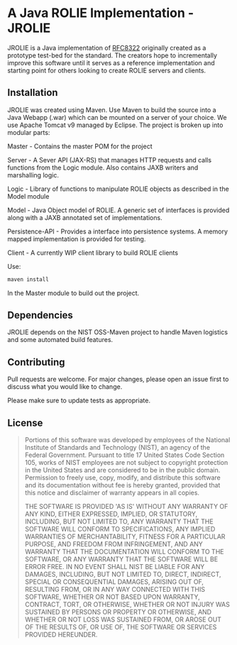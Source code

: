 # A Java ROLIE Implementation - JROLIE

JROLIE is a Java implementation of [RFC8322](https://tools.ietf.org/html/rfc8322) originally created as a prototype test-bed for the standard. The creators hope to incrementally improve this software until it serves as a reference implementation and starting point for others looking to create ROLIE servers and clients.

## Installation

JROLIE was created using Maven. Use Maven to build the source into a Java Webapp (.war) which can be mounted on a server of your choice. We use Apache Tomcat v9 managed by Eclipse. The project is broken up into modular parts:

Master - Contains the master POM for the project

Server - A Sever API (JAX-RS) that manages HTTP requests and calls functions from the Logic module. Also contains JAXB writers and marshalling logic.

Logic - Library of functions to manipulate ROLIE objects as described in the Model module

Model - Java Object model of ROLIE. A generic set of interfaces is provided along with a JAXB annotated set of implementations.

Persistence-API - Provides a interface into persistence systems. A memory mapped implementation is provided for testing.

Client - A currently WIP client library to build ROLIE clients

Use:

```bash
maven install
```

In the Master module to build out the project.

## Dependencies

JROLIE depends on the NIST OSS-Maven project to handle Maven logistics and some automated build features.

## Contributing
Pull requests are welcome. For major changes, please open an issue first to discuss what you would like to change.

Please make sure to update tests as appropriate.

## License
  >Portions of this software was developed by employees of the National Institute of Standards and Technology (NIST), an agency of the Federal Government. Pursuant to title 17 United States Code Section 105, works of NIST employees are not subject to copyright protection in the United States and are considered to be in the public domain. Permission to freely use, copy, modify, and distribute this software and its documentation without fee is hereby granted, provided that this notice and disclaimer of warranty appears in all copies. 
  >
 > THE SOFTWARE IS PROVIDED 'AS IS' WITHOUT ANY WARRANTY OF ANY KIND, EITHER EXPRESSED, IMPLIED, OR STATUTORY, INCLUDING, BUT NOT LIMITED TO, ANY WARRANTY THAT THE SOFTWARE WILL CONFORM TO SPECIFICATIONS, ANY IMPLIED WARRANTIES OF MERCHANTABILITY, FITNESS FOR A PARTICULAR PURPOSE, AND FREEDOM FROM INFRINGEMENT, AND ANY WARRANTY THAT THE DOCUMENTATION WILL CONFORM TO THE SOFTWARE, OR ANY WARRANTY THAT THE SOFTWARE WILL BE ERROR FREE. IN NO EVENT SHALL NIST BE LIABLE FOR ANY DAMAGES, INCLUDING, BUT NOT LIMITED TO, DIRECT, INDIRECT, SPECIAL OR CONSEQUENTIAL DAMAGES, ARISING OUT OF, RESULTING FROM, OR IN ANY WAY CONNECTED WITH THIS SOFTWARE, WHETHER OR NOT BASED UPON WARRANTY, CONTRACT, TORT, OR OTHERWISE, WHETHER OR NOT INJURY WAS SUSTAINED BY PERSONS OR PROPERTY OR OTHERWISE, AND WHETHER OR NOT LOSS WAS SUSTAINED FROM, OR AROSE OUT OF THE RESULTS OF, OR USE OF, THE SOFTWARE OR SERVICES PROVIDED HEREUNDER.
